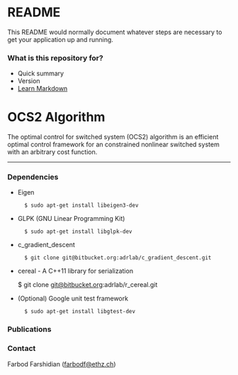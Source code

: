 # README #

This README would normally document whatever steps are necessary to get your application up and running.

### What is this repository for? ###

* Quick summary
* Version
* [Learn Markdown](https://bitbucket.org/tutorials/markdowndemo)

# OCS2 Algorithm

The optimal control for switched system (OCS2) algorithm is an efficient optimal control framework for an constrained nonlinear switched system with an arbitrary cost function.

------------------------------------------------------------------------------------
### Dependencies 

- Eigen

        $ sudo apt-get install libeigen3-dev
          
- GLPK (GNU Linear Programming Kit)

        $ sudo apt-get install libglpk-dev 

- c_gradient_descent

        $ git clone git@bitbucket.org:adrlab/c_gradient_descent.git

- cereal - A C++11 library for serialization
	
	$ git clone git@bitbucket.org:adrlab/r_cereal.git

- (Optional) Google unit test framework

        $ sudo apt-get install libgtest-dev                 

### Publications 



### Contact 
Farbod Farshidian (farbodf@ethz.ch)